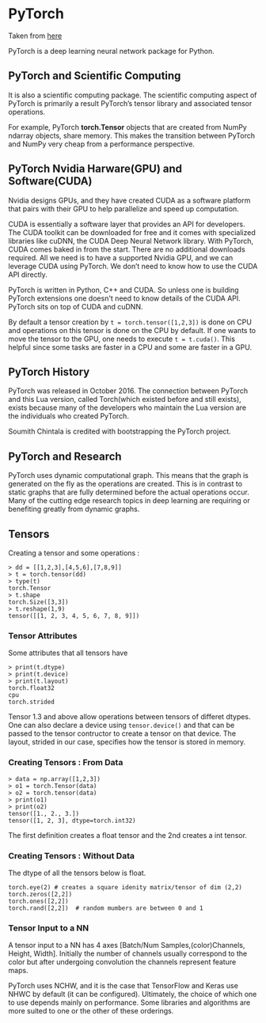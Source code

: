 # PyTorch

Taken from [here](https://deeplizard.com/learn/video/iTKbyFh-7GM)

PyTorch is a deep learning neural network package for Python. 

## PyTorch and Scientific Computing

It is also a scientific computing package. The scientific computing aspect of PyTorch is primarily a result PyTorch’s tensor library and associated tensor operations.

For example, PyTorch **torch.Tensor** objects that are created from NumPy ndarray objects, share memory. This makes the transition between PyTorch and NumPy very cheap from a performance perspective.

## PyTorch  Nvidia Harware(GPU) and Software(CUDA)

Nvidia designs GPUs, and they have created CUDA as a software platform that pairs with their GPU to help parallelize and speed up computation.

CUDA is essentially a software layer that provides an API for developers. The CUDA toolkit can be downloaded for free and it comes with specialized libraries like cuDNN, the CUDA Deep Neural Network library. With PyTorch, CUDA comes baked in from the start. There are no additional downloads required. All we need is to have a supported Nvidia GPU, and we can leverage CUDA using PyTorch. We don’t need to know how to use the CUDA API directly.

PyTorch is written in Python, C++ and CUDA. So unless one is building PyTorch extensions one doesn't need to know details of the CUDA API. PyTorch sits on top of CUDA and cuDNN.

By default a tensor creation by `t = torch.tensor([1,2,3])`  is done on CPU and operations on this tensor is done on the CPU by default. If one wants to move the tensor to the GPU, one needs to execute `t = t.cuda()`. This helpful since some tasks are faster in a CPU and some are faster in a GPU.

## PyTorch History 

PyTorch was released in October 2016. The connection between PyTorch and this Lua version, called Torch(which existed before and still exists), exists because many of the developers who maintain the Lua version are the individuals who created PyTorch.

Soumith Chintala is credited with bootstrapping the PyTorch project. 

## PyTorch and Research 

PyTorch uses dynamic computational graph. This means that the graph is generated on the fly as the operations are created.
This is in contrast to static graphs that are fully determined before the actual operations occur. Many of the cutting edge research topics in deep learning are requiring or benefiting greatly from dynamic graphs.

## Tensors 

Creating a tensor and some operations : 
```
> dd = [[1,2,3],[4,5,6],[7,8,9]]
> t = torch.tensor(dd)
> type(t)
torch.Tensor
> t.shape
torch.Size([3,3])
> t.reshape(1,9)
tensor([[1, 2, 3, 4, 5, 6, 7, 8, 9]])
```
### Tensor Attributes 

Some attributes that all tensors have 
```
> print(t.dtype)
> print(t.device)
> print(t.layout)
torch.float32
cpu
torch.strided
```
Tensor 1.3 and above allow operations between tensors of differet dtypes. 
One can also declare a device using `tensor.device()` and that can be passed to the tensor contructor to create a tensor on that device. The layout, strided in our case, specifies how the tensor is stored in memory. 

### Creating Tensors : From Data

```
> data = np.array([1,2,3])
> o1 = torch.Tensor(data)
> o2 = torch.tensor(data)
> print(o1)
> print(o2)
tensor([1., 2., 3.])
tensor([1, 2, 3], dtype=torch.int32)
```
The first definition creates a float tensor and the 2nd creates a int tensor. 

### Creating Tensors : Without Data

The dtype of all the tensors below is float.

```
torch.eye(2) # creates a square idenity matrix/tensor of dim (2,2)
torch.zeros([2,2])
torch.ones([2,2])
torch.rand([2,2])  # random mumbers are between 0 and 1
```
### Tensor Input to a NN

A tensor input to a NN has 4 axes [Batch/Num Samples,(color)Channels, Height, Width]. 
Initially the number of channels usually correspond to the color but after undergoing convolution the channels represent feature maps.

PyTorch uses NCHW, and it is the case that TensorFlow and Keras use NHWC by default (it can be configured). Ultimately, the choice of which one to use depends mainly on performance. Some libraries and algorithms are more suited to one or the other of these orderings.







